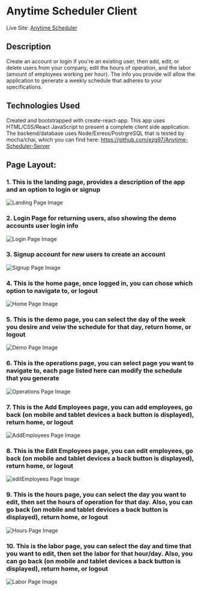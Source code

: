 # Anytime Scheduler Client

Live Site: [Anytime Scheduler](https://anytime-scheduler-client.now.sh/)

## Description
Create an account or login if you're an existing user, then add, edit, or delete users from your company, edit the hours of operation, and the labor (amount of employees working per hour). The info you provide will allow the application to generate a weekly schedule that adheres to your specifications. 

## Technologies Used
Created and bootstrapped with create-react-app. This app uses HTML/CSS/React JavaScript to present a complete client side application.
The backend/database uses Node/Exress/PostrgreSQL that is tested by mocha/chai, which you can find here: https://github.com/ezg97/Anytime-Scheduler-Server


## Page Layout:

### 1. **This is the landing page, provides a description of the app and an option to login or signup**

![Landing Page Image](image-descriptions/Scheduler-Landing-page.png)


### 2. **Login Page for returning users, also showing the demo accounts user login info**

![Login Page Image](image-descriptions/Scheduler-login-page.png)


### 3. **Signup account for new users to create an account**

![Signup Page Image](image-descriptions/Scheduler-signup-page.png)


### 4. **This is the home page, once logged in, you can chose which option to navigate to, or logout**

![Home Page Image](image-descriptions/Scheduler-home-page.png)


### 5. **This is the demo page, you can select the day of the week you desire and veiw the schedule for that day, return home, or logout**

![Demo Page Image](image-descriptions/Scheduler-demo-page.png)


### 6. **This is the operations page, you can select page you want to navigate to, each page listed here can modify the schedule that you generate**

![Operations Page Image](image-descriptions/Scheduler-operations-page.png)


### 7. **This is the Add Employees page, you can add employees, go back (on mobile and tablet devices a back button is displayed), return home, or logout**

![AddEmployees Page Image](image-descriptions/Scheduler-addEmployees-page.png)

### 8. **This is the Edit Employees page, you can edit employees, go back (on mobile and tablet devices a back button is displayed), return home, or logout**

![editEmployees Page Image](image-descriptions/Scheduler-editEmployees-page.png)


### 9. **This is the hours page, you can select the day you want to edit, then set the hours of operation for that day. Also, you can go back (on mobile and tablet devices a back button is displayed), return home, or logout**

![Hours Page Image](image-descriptions/Scheduler-hours-page.png)


### 10. **This is the labor page, you can select the day and time that you want to edit, then set the labor for that hour/day. Also, you can go back (on mobile and tablet devices a back button is displayed), return home, or logout**

![Labor Page Image](image-descriptions/Scheduler-labor-page.png)

